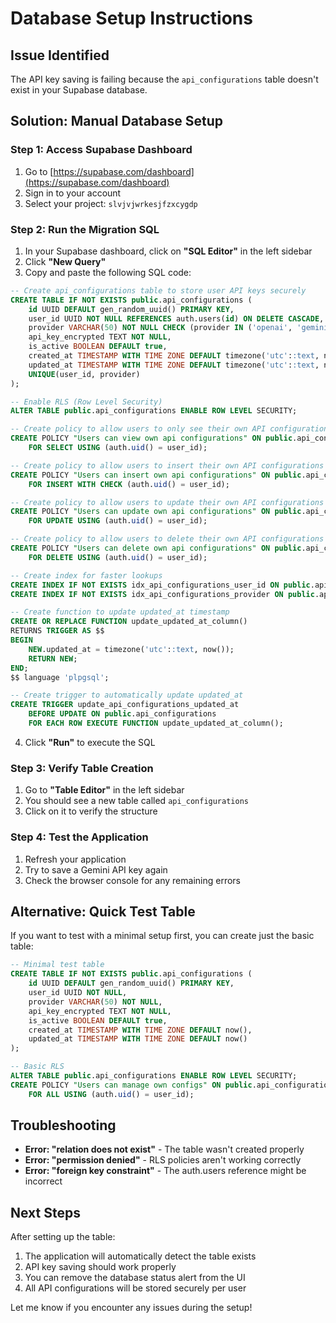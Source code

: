 # Database Setup Instructions

## Issue Identified
The API key saving is failing because the `api_configurations` table doesn't exist in your Supabase database.

## Solution: Manual Database Setup

### Step 1: Access Supabase Dashboard
1. Go to [https://supabase.com/dashboard](https://supabase.com/dashboard)
2. Sign in to your account
3. Select your project: `slvjvjwrkesjfzxcygdp`

### Step 2: Run the Migration SQL
1. In your Supabase dashboard, click on **"SQL Editor"** in the left sidebar
2. Click **"New Query"**
3. Copy and paste the following SQL code:

```sql
-- Create api_configurations table to store user API keys securely
CREATE TABLE IF NOT EXISTS public.api_configurations (
    id UUID DEFAULT gen_random_uuid() PRIMARY KEY,
    user_id UUID NOT NULL REFERENCES auth.users(id) ON DELETE CASCADE,
    provider VARCHAR(50) NOT NULL CHECK (provider IN ('openai', 'gemini', 'anthropic')),
    api_key_encrypted TEXT NOT NULL,
    is_active BOOLEAN DEFAULT true,
    created_at TIMESTAMP WITH TIME ZONE DEFAULT timezone('utc'::text, now()) NOT NULL,
    updated_at TIMESTAMP WITH TIME ZONE DEFAULT timezone('utc'::text, now()) NOT NULL,
    UNIQUE(user_id, provider)
);

-- Enable RLS (Row Level Security)
ALTER TABLE public.api_configurations ENABLE ROW LEVEL SECURITY;

-- Create policy to allow users to only see their own API configurations
CREATE POLICY "Users can view own api configurations" ON public.api_configurations
    FOR SELECT USING (auth.uid() = user_id);

-- Create policy to allow users to insert their own API configurations
CREATE POLICY "Users can insert own api configurations" ON public.api_configurations
    FOR INSERT WITH CHECK (auth.uid() = user_id);

-- Create policy to allow users to update their own API configurations
CREATE POLICY "Users can update own api configurations" ON public.api_configurations
    FOR UPDATE USING (auth.uid() = user_id);

-- Create policy to allow users to delete their own API configurations
CREATE POLICY "Users can delete own api configurations" ON public.api_configurations
    FOR DELETE USING (auth.uid() = user_id);

-- Create index for faster lookups
CREATE INDEX IF NOT EXISTS idx_api_configurations_user_id ON public.api_configurations(user_id);
CREATE INDEX IF NOT EXISTS idx_api_configurations_provider ON public.api_configurations(provider);

-- Create function to update updated_at timestamp
CREATE OR REPLACE FUNCTION update_updated_at_column()
RETURNS TRIGGER AS $$
BEGIN
    NEW.updated_at = timezone('utc'::text, now());
    RETURN NEW;
END;
$$ language 'plpgsql';

-- Create trigger to automatically update updated_at
CREATE TRIGGER update_api_configurations_updated_at 
    BEFORE UPDATE ON public.api_configurations 
    FOR EACH ROW EXECUTE FUNCTION update_updated_at_column();
```

4. Click **"Run"** to execute the SQL

### Step 3: Verify Table Creation
1. Go to **"Table Editor"** in the left sidebar
2. You should see a new table called `api_configurations`
3. Click on it to verify the structure

### Step 4: Test the Application
1. Refresh your application
2. Try to save a Gemini API key again
3. Check the browser console for any remaining errors

## Alternative: Quick Test Table
If you want to test with a minimal setup first, you can create just the basic table:

```sql
-- Minimal test table
CREATE TABLE IF NOT EXISTS public.api_configurations (
    id UUID DEFAULT gen_random_uuid() PRIMARY KEY,
    user_id UUID NOT NULL,
    provider VARCHAR(50) NOT NULL,
    api_key_encrypted TEXT NOT NULL,
    is_active BOOLEAN DEFAULT true,
    created_at TIMESTAMP WITH TIME ZONE DEFAULT now(),
    updated_at TIMESTAMP WITH TIME ZONE DEFAULT now()
);

-- Basic RLS
ALTER TABLE public.api_configurations ENABLE ROW LEVEL SECURITY;
CREATE POLICY "Users can manage own configs" ON public.api_configurations
    FOR ALL USING (auth.uid() = user_id);
```

## Troubleshooting
- **Error: "relation does not exist"** - The table wasn't created properly
- **Error: "permission denied"** - RLS policies aren't working correctly
- **Error: "foreign key constraint"** - The auth.users reference might be incorrect

## Next Steps
After setting up the table:
1. The application will automatically detect the table exists
2. API key saving should work properly
3. You can remove the database status alert from the UI
4. All API configurations will be stored securely per user

Let me know if you encounter any issues during the setup!
